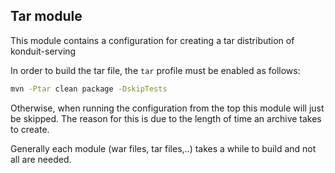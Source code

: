 ## Tar module

This module contains a configuration for creating a tar distribution of konduit-serving

In order to build the tar file, the `tar` profile must be enabled as follows:

```bash
mvn -Ptar clean package -DskipTests
```

Otherwise, when running the configuration from the top this module will just be skipped.
The reason for this is due to the length of time an archive takes to create.

Generally each module (war files, tar files,..) takes a while to build
and not all are needed.
